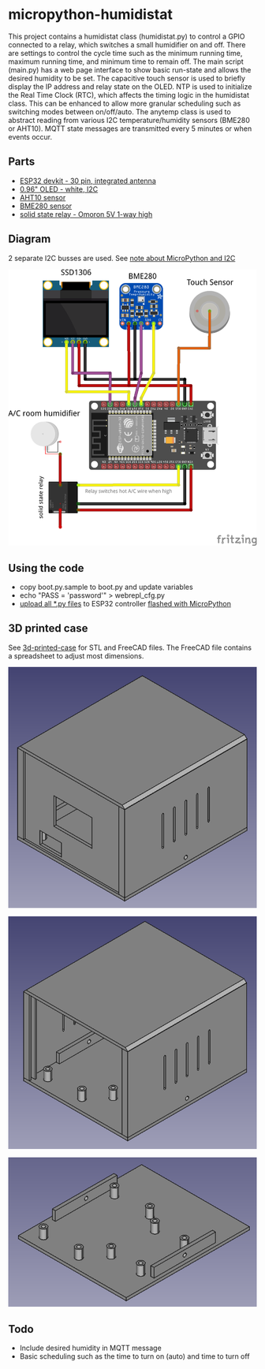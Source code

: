 # micropython-humidistat

This project contains a humidistat class (humidistat.py) to control a GPIO connected to a relay, which switches a small humidifier on and off.  There are settings to control the cycle time such as the minimum running time, maximum running time, and minimum time to remain off.  The main script (main.py) has a web page interface to show basic run-state and allows the desired humidity to be set.  The capacitive touch sensor is used to briefly display the IP address and relay state on the OLED.  NTP is used to initialize the Real Time Clock (RTC), which affects the timing logic in the humidistat class.  This can be enhanced to allow more granular scheduling such as switching modes between on/off/auto.  The anytemp class is used to abstract reading from various I2C temperature/humidity sensors (BME280 or AHT10).  MQTT state messages are transmitted every 5 minutes or when events occur.

## Parts

- [ESP32 devkit - 30 pin, integrated antenna](https://www.aliexpress.com/item/1005001267643044.html)
- [0.96" OLED - white, I2C](https://www.aliexpress.com/item/32896971385.html)
- [AHT10 sensor](https://www.aliexpress.com/item/4000125110813.html)
- [BME280 sensor](https://www.aliexpress.com/item/4001098967210.html)
- [solid state relay - Omoron 5V 1-way high](https://www.aliexpress.com/item/32736680428.html)

## Diagram

2 separate I2C busses are used.  See [note about MicroPython and I2C](https://msgarbossa.github.io/documentation/MicroPython/libraries.html#note-about-micropython-and-i2c)

![wiring diagram](./img/esp32_micropython_temp_relay.png)

## Using the code

- copy boot.py.sample to boot.py and update variables
- echo "PASS = 'password'" > webrepl_cfg.py
- [upload all *.py files](https://msgarbossa.github.io/documentation/MicroPython/ampy.html) to ESP32 controller [flashed with MicroPython](https://msgarbossa.github.io/documentation/MicroPython/flash_firmware.html)

## 3D printed case

See [3d-printed-case](./3d-printed-case) for STL and FreeCAD files.  The FreeCAD file contains a spreadsheet to adjust most dimensions.

![full](./img/humidistat_full.png)

![minus front](./img/humidistat_minus_front.png)

![base](./img/humidistat_base.png)

## Todo

- Include desired humidity in MQTT message
- Basic scheduling such as the time to turn on (auto) and time to turn off
